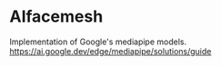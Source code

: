 # AIfacemesh


Implementation of Google's mediapipe models.
https://ai.google.dev/edge/mediapipe/solutions/guide


